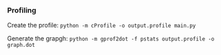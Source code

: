 ### Profiling

Create the profile: `python -m cProfile -o output.profile main.py`

Generate the grapgh: `python -m gprof2dot -f pstats output.profile -o graph.dot`